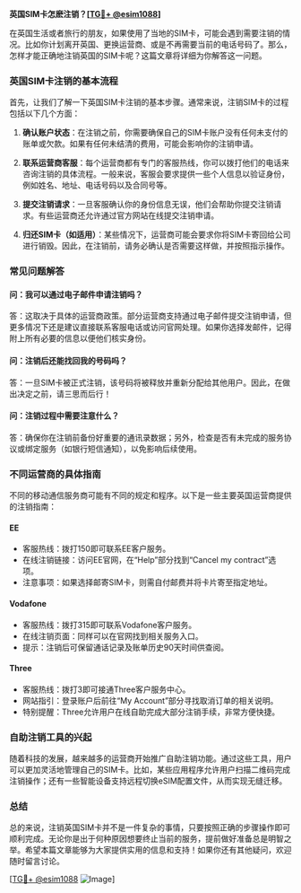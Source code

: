 **英国SIM卡怎麽注销？[[TG💪+ @esim1088](https://t.me/s/esim1088)]**

在英国生活或者旅行的朋友，如果使用了当地的SIM卡，可能会遇到需要注销的情况。比如你计划离开英国、更换运营商、或是不再需要当前的电话号码了。那么，怎样才能正确地注销英国的SIM卡呢？这篇文章将详细为你解答这一问题。

### 英国SIM卡注销的基本流程

首先，让我们了解一下英国SIM卡注销的基本步骤。通常来说，注销SIM卡的过程包括以下几个方面：

1. **确认账户状态**：在注销之前，你需要确保自己的SIM卡账户没有任何未支付的账单或欠款。如果有任何未结清的费用，可能会影响你的注销申请。

2. **联系运营商客服**：每个运营商都有专门的客服热线，你可以拨打他们的电话来咨询注销的具体流程。一般来说，客服会要求提供一些个人信息以验证身份，例如姓名、地址、电话号码以及合同号等。

3. **提交注销请求**：一旦客服确认你的身份信息无误，他们会帮助你提交注销请求。有些运营商还允许通过官方网站在线提交注销申请。

4. **归还SIM卡（如适用）**：某些情况下，运营商可能会要求你将SIM卡寄回给公司进行销毁。因此，在注销前，请务必确认是否需要这样做，并按照指示操作。

### 常见问题解答

#### 问：我可以通过电子邮件申请注销吗？
答：这取决于具体的运营商政策。部分运营商支持通过电子邮件提交注销申请，但更多情况下还是建议直接联系客服电话或访问官网处理。如果你选择发邮件，记得附上所有必要的信息以便他们核实身份。

#### 问：注销后还能找回我的号码吗？
答：一旦SIM卡被正式注销，该号码将被释放并重新分配给其他用户。因此，在做出决定之前，请三思而后行！

#### 问：注销过程中需要注意什么？
答：确保你在注销前备份好重要的通讯录数据；另外，检查是否有未完成的服务协议或绑定服务（如银行短信通知），以免影响后续使用。

### 不同运营商的具体指南

不同的移动通信服务商可能有不同的规定和程序。以下是一些主要英国运营商提供的注销指南：

#### EE
- 客服热线：拨打150即可联系EE客户服务。
- 在线注销链接：访问EE官网，在“Help”部分找到“Cancel my contract”选项。
- 注意事项：如果选择邮寄SIM卡，则需自付邮费并将卡片寄至指定地址。

#### Vodafone
- 客服热线：拨打315即可联系Vodafone客户服务。
- 在线注销页面：同样可以在官网找到相关服务入口。
- 提示：注销后可保留通话记录及账单历史90天时间供查阅。

#### Three
- 客服热线：拨打3即可接通Three客户服务中心。
- 网站指引：登录账户后前往“My Account”部分寻找取消订单的相关说明。
- 特别提醒：Three允许用户在线自助完成大部分注销手续，非常方便快捷。

### 自助注销工具的兴起

随着科技的发展，越来越多的运营商开始推广自助注销功能。通过这些工具，用户可以更加灵活地管理自己的SIM卡。比如，某些应用程序允许用户扫描二维码完成注销操作；还有一些智能设备支持远程切换eSIM配置文件，从而实现无缝迁移。

### 总结

总的来说，注销英国SIM卡并不是一件复杂的事情，只要按照正确的步骤操作即可顺利完成。无论你是出于何种原因想要终止当前的服务，提前做好准备总是明智之举。希望本篇文章能够为大家提供实用的信息和支持！如果你还有其他疑问，欢迎随时留言讨论。

[[TG💪+ @esim1088](https://t.me/s/esim1088) ![Image](https://i.postimg.cc/4NQfJmqS/Snipaste-2025-05-13-00-14-12.png)]